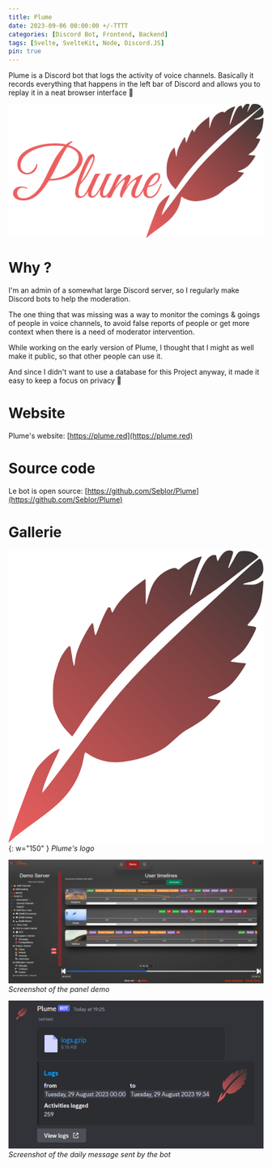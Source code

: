 ```yaml
---
title: Plume
date: 2023-09-06 00:00:00 +/-TTTT
categories: [Discord Bot, Frontend, Backend]
tags: [Svelte, SvelteKit, Node, Discord.JS]
pin: true
---
```


Plume is a Discord bot that logs the activity of voice channels. Basically it records everything that happens in the left bar of Discord and allows you to replay it in a neat browser interface 🎨

![Alt text](/assets/img/posts/plume/banner.png)

# Why ?

I'm an admin of a somewhat large Discord server, so I regularly make Discord bots to help the moderation.

The one thing that was missing was a way to monitor the comings & goings of people in voice channels, to avoid false reports of people or get more context when there is a need of moderator intervention.

While working on the early version of Plume, I thought that I might as well make it public, so that other people can use it.

And since I didn't want to use a database for this Project anyway, it made it easy to keep a focus on privacy 🔑

# Website

Plume's website: [https://plume.red](https://plume.red)

# Source code

Le bot is open source: [https://github.com/Seblor/Plume](https://github.com/Seblor/Plume)

# Gallerie

![Alt text](/assets/img/posts/plume/plume-logo.svg){: w="150" }
_Plume's logo_

![Alt text](/assets/img/posts/plume/demo.png)
_Screenshot of the panel demo_

![Alt text](/assets/img/posts/plume/log_message_example.png)
_Screenshot of the daily message sent by the bot_